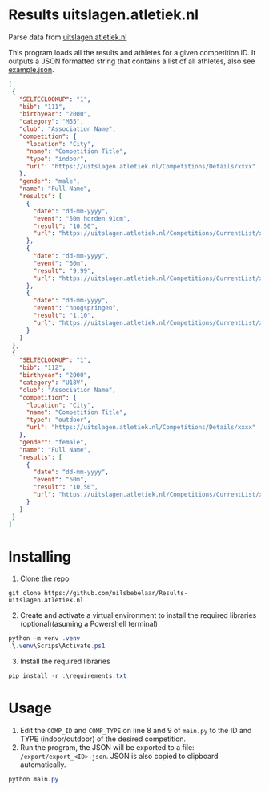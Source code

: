 # Results uitslagen.atletiek.nl
 Parse data from [uitslagen.atletiek.nl](https://uitslagen.atletiek.nl)

 This program loads all the results and athletes for a given competition ID. It outputs a JSON formatted string that contains a list of all athletes, also see [example.json](example.json).

 ```json
[
  {
    "SELTECLOOKUP": "1",
    "bib": "111",
    "birthyear": "2000",
    "category": "M55",
    "club": "Association Name",
    "competition": {
      "location": "City",
      "name": "Competition Title",
      "type": "indoor",
      "url": "https://uitslagen.atletiek.nl/Competitions/Details/xxxx"
    },
    "gender": "male",
    "name": "Full Name",
    "results": [
      {
        "date": "dd-mm-yyyy",
        "event": "50m horden 91cm",
        "result": "10,50",
        "url": "https://uitslagen.atletiek.nl/Competitions/CurrentList/xxxxx/xxxx"
      },
      {
        "date": "dd-mm-yyyy",
        "event": "60m",
        "result": "9,99",
        "url": "https://uitslagen.atletiek.nl/Competitions/CurrentList/xxxxx/xxxx"
      },
      {
        "date": "dd-mm-yyyy",
        "event": "hoogspringen",
        "result": "1,10",
        "url": "https://uitslagen.atletiek.nl/Competitions/CurrentList/xxxxx/xxxx"
      }
    ]
  },
  {
    "SELTECLOOKUP": "1",
    "bib": "112",
    "birthyear": "2000",
    "category": "U18V",
    "club": "Association Name",
    "competition": {
      "location": "City",
      "name": "Competition Title",
      "type": "outdoor",
      "url": "https://uitslagen.atletiek.nl/Competitions/Details/xxxx"
    },
    "gender": "female",
    "name": "Full Name",
    "results": [
      {
        "date": "dd-mm-yyyy",
        "event": "60m",
        "result": "10,50",
        "url": "https://uitslagen.atletiek.nl/Competitions/CurrentList/xxxxx/xxxx"
      }
    ]
  }
]
```

# Installing
1. Clone the repo
```
git clone https://github.com/nilsbebelaar/Results-uitslagen.atletiek.nl
```
2. Create and activate a virtual environment to install the required libraries (optional)(asuming a Powershell terminal)
```Powershell
python -m venv .venv
.\.venv\Scrips\Activate.ps1
```
3. Install the required libraries
```Powershell
pip install -r .\requirements.txt
```

# Usage
1. Edit the `COMP_ID` and `COMP_TYPE` on line 8 and 9 of `main.py` to the ID and TYPE (indoor/outdoor) of the desired competition.
2. Run the program, the JSON will be exported to a file: `/export/export_<ID>.json`. JSON is also copied to clipboard automatically.
```Powershell
python main.py
```